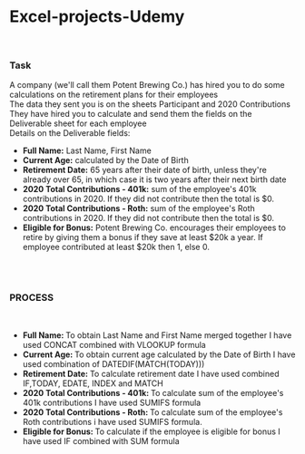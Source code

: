 <h1> Excel-projects-Udemy </h1>
<br>
<h3> Task </h3>
<p> A company (we'll call them Potent Brewing Co.) has hired you to do some calculations on the retirement plans for their employees
<br>
The data they sent you is on the sheets Participant and 2020 Contributions
<br>
They have hired you to calculate and send them the fields on the Deliverable sheet for each employee
<br>
Details on the Deliverable fields:
<br>
<ul>
<li> <b>Full Name:</b> Last Name, First Name </li>
<li> <b>Current Age:</b> calculated by the Date of Birth </li>
<li> <b>Retirement Date:</b> 65 years after their date of birth, unless they're already over 65, in which case it is two years after their next birth date </li>
<li> <b>2020 Total Contributions - 401k:</b> sum of the employee's 401k contributions in 2020.  If they did not contribute then the total is $0. </li>
<li> <b>2020 Total Contributions - Roth:</b> sum of the employee's Roth contributions in 2020.  If they did not contribute then the total is $0. </li>
<li> <b>Eligible for Bonus:</b> Potent Brewing Co. encourages their employees to retire by giving them a bonus if they save at least $20k a year.  If employee contributed at least $20k then 1, else 0.</li>
</ul>
<br>
<br>
<h3> PROCESS </h3>
<br>
  <img src = ""> <br>
  <ul>
<li> <b>Full Name: </b> To obtain Last Name and First Name merged together I have used CONCAT combined with VLOOKUP formula</li>
<li> <b>Current Age: </b> To obtain current age calculated by the Date of Birth I have used combination of DATEDIF(MATCH(TODAY))) </li>
<li> <b>Retirement Date: </b> To calculate retirement date I have used combined IF,TODAY, EDATE, INDEX and MATCH </li>
<li> <b>2020 Total Contributions - 401k: </b>To calculate sum of the employee's 401k contributions I have used SUMIFS formula </li>
<li> <b>2020 Total Contributions - Roth: </b> To calculate sum of the employee's Roth contributions i have used SUMIFS formula. </li>
<li> <b>Eligible for Bonus: </b> To calculate if the employee is eligible for bonus I have used IF combined with SUM formula</li>
</ul>
